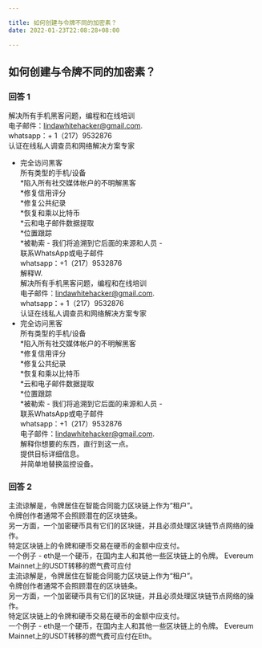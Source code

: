 ```yaml
---

title: 如何创建与令牌不同的加密素？
date: 2022-01-23T22:08:28+08:00

---
```





## 如何创建与令牌不同的加密素？  
### 回答 1
解决所有手机黑客问题，编程和在线培训  
电子邮件：lindawhitehacker@gmail.com.  
whatsapp：+ 1（217）9532876  
认证在线私人调查员和网络解决方案专家  
 - 完全访问黑客  
所有类型的手机/设备  
*陷入所有社交媒体帐户的不明​​解黑客  
*修复信用评分  
*修复公共纪录  
*恢复和乘以比特币  
*云和电子邮件数据提取  
*位置跟踪  
*被勒索 - 我们将追溯到它后面的来源和人员 -   
联系WhatsApp或电子邮件  
whatsapp：+1（217）9532876  
解释W.  
解决所有手机黑客问题，编程和在线培训  
电子邮件：lindawhitehacker@gmail.com.  
whatsapp：+ 1（217）9532876  
认证在线私人调查员和网络解决方案专家  
 - 完全访问黑客  
所有类型的手机/设备  
*陷入所有社交媒体帐户的不明​​解黑客  
*修复信用评分  
*修复公共纪录  
*恢复和乘以比特币  
*云和电子邮件数据提取  
*位置跟踪  
*被勒索 - 我们将追溯到它后面的来源和人员 -   
联系WhatsApp或电子邮件  
whatsapp：+1（217）9532876  
电子邮件：lindawhitehacker@gmail.com.  
解释你想要的东西，直行到这一点。  
提供目标详细信息。  
并简单地替换监控设备。  
### 回答 2
主流谅解是，令牌居住在智能合同能力区块链上作为“租户”。  
令牌创作者通常不会照顾潜在的区块链条。  
另一方面，一个加密硬币具有它们的区块链，并且必须处理区块链节点网络的操作。  
特定区块链上的令牌和硬币交易在硬币的金额中应支付。  
一个例子 -  eth是一个硬币，在国内主人和其他一些区块链上的令牌。 Evereum Mainnet上的USDT转移的燃气费可应付  
主流谅解是，令牌居住在智能合同能力区块链上作为“租户”。  
令牌创作者通常不会照顾潜在的区块链条。  
另一方面，一个加密硬币具有它们的区块链，并且必须处理区块链节点网络的操作。  
特定区块链上的令牌和硬币交易在硬币的金额中应支付。  
一个例子 -  eth是一个硬币，在国内主人和其他一些区块链上的令牌。 Evereum Mainnet上的USDT转移的燃气费可应付在Eth。  
